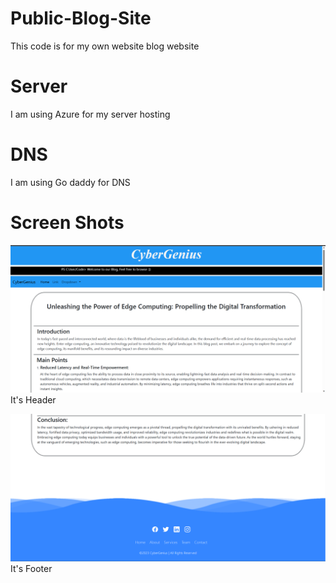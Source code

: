 # Public-Blog-Site
This code is for my own website blog website

# Server
I am using Azure for my server hosting

# DNS
I am using Go daddy for DNS

# Screen Shots

![Screenshot](Header.png)
It's Header

![Screenshot](Footer.png)
It's Footer
